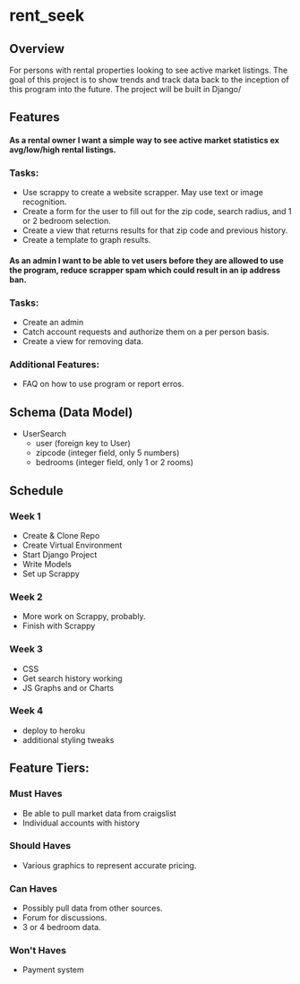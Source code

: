# rent_seek

## Overview
For persons with rental properties looking to see active market listings. The goal of this project is to show trends and track data back to the inception of this program into the future. The project will be built in Django/

## Features
#### As a **rental owner** I want a simple way to see **active market statistics ex avg/low/high rental listings**.
### Tasks:
* Use scrappy to create a website scrapper. May use text or image recognition.
* Create a form for the user to fill out for the zip code, search radius, and 1 or 2 bedroom selection.
* Create a view that returns results for that zip code and previous history.
* Create a template to graph results.

#### As an **admin** I want to be able to vet users before they are allowed to use the program, reduce scrapper spam which could result in an ip address ban.
### Tasks:
* Create an admin
* Catch account requests and authorize them on a per person basis.
* Create a view for removing data.

### Additional Features:
* FAQ on how to use program or report erros.

## Schema (Data Model)
* UserSearch
  - user (foreign key to User)
  - zipcode (integer field, only 5 numbers)
  - bedrooms (integer field, only 1 or 2 rooms)
  

## Schedule
### Week 1
* Create & Clone Repo
* Create Virtual Environment
* Start Django Project
* Write Models
* Set up Scrappy
  
### Week 2
* More work on Scrappy, probably.
* Finish with Scrappy

### Week 3
* CSS
* Get search history working
* JS Graphs and or Charts
  
### Week 4
* deploy to heroku
* additional styling tweaks


## Feature Tiers:
### Must Haves
* Be able to pull market data from craigslist
* Individual accounts with history

### Should Haves
* Various graphics to represent accurate pricing.

### Can Haves
* Possibly pull data from other sources.
* Forum for discussions.
* 3 or 4 bedroom data.

### Won't Haves
* Payment system
